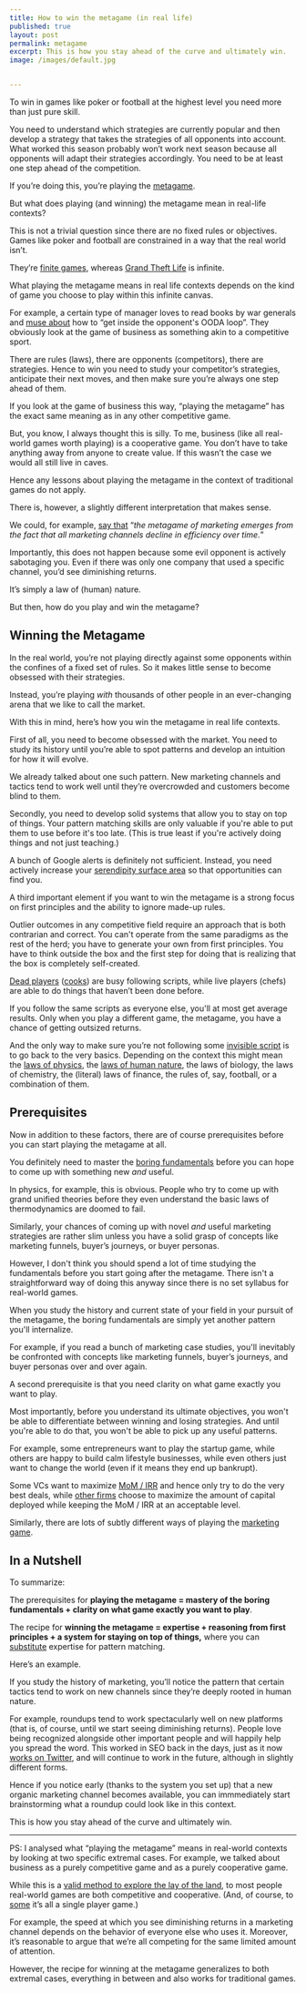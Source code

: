 ```yaml
---
title: How to win the metagame (in real life)
published: true
layout: post
permalink: metagame
excerpt: This is how you stay ahead of the curve and ultimately win. 
image: /images/default.jpg


---
```


To win in games like poker or football at the highest level you need more than just pure skill.  

You need to understand which strategies are currently popular and then develop a strategy that takes the strategies of all opponents into account. What worked this season probably won’t work next season because all opponents will adapt their strategies accordingly. You need to be at least one step ahead of the competition.

If you’re doing this, you’re playing the [metagame](https://commoncog.com/blog/to-get-good-go-after-the-metagame/).

But what does playing (and winning) the metagame mean in real-life contexts?

This is not a trivial question since there are no fixed rules or objectives. Games like poker and football are constrained in a way that the real world isn’t. 

They’re [finite games](https://en.wikipedia.org/wiki/Finite_and_Infinite_Games), whereas [Grand Theft Life](https://waitbutwhy.com/2015/11/the-cook-and-the-chef-musks-secret-sauce.html) is infinite. 

What playing the metagame means in real life contexts depends on the kind of game you choose to play within this infinite canvas.

For example, a certain type of manager loves to read books by war generals and [muse about](https://studio.ribbonfarm.com/p/the-use-and-misuse-of-the-ooda-loop) how to “get inside the opponent's OODA loop”. They obviously look at the game of business as something akin to a competitive sport. 

There are rules (laws), there are opponents (competitors), there are strategies. Hence to win you need to study your competitor’s strategies, anticipate their next moves, and then make sure you’re always one step ahead of them. 

If you look at the game of business this way, “playing the metagame” has the exact same meaning as in any other competitive game. 

But, you know, I always thought this is silly. To me, business (like all real-world games worth playing) is a cooperative game. You don’t have to take anything away from anyone to create value. If this wasn’t the case we would all still live in caves. 

Hence any lessons about playing the metagame in the context of traditional games do not apply. 

There is, however, a slightly different interpretation that makes sense. 

We could, for example, [say that](https://commoncog.com/blog/to-get-good-go-after-the-metagame/) “*the metagame of marketing emerges from the fact that all marketing channels decline in efficiency over time.*”

Importantly, this does not happen because some evil opponent is actively sabotaging you. Even if there was only one company that used a specific channel, you’d see diminishing returns. 

It’s simply a law of (human) nature. 

But then, how do you play and win the metagame?

## Winning the Metagame

In the real world, you’re not playing directly against some opponents within the confines of a fixed set of rules. So it makes little sense to become obsessed with their strategies.

Instead, you’re playing *with* thousands of other people in an ever-changing arena that we like to call the market.

With this in mind, here’s how you win the metagame in real life contexts.

First of all, you need to become obsessed with the market. You need to study its history until you’re able to spot patterns and develop an intuition for how it will evolve. 

We already talked about one such pattern. New marketing channels and tactics tend to work well until they’re overcrowded and customers become blind to them.

Secondly, you need to develop solid systems that allow you to stay on top of things. Your pattern matching skills are only valuable if you're able to put them to use before it's too late. (This is true least if you're actively doing things and not just teaching.)

A bunch of Google alerts is definitely not sufficient. Instead, you need actively increase your [serendipity surface area](https://perell.com/essay/serendipity/) so that opportunities can find you. 

A third important element if you want to win the metagame is a strong focus on first principles and the ability to ignore made-up rules. 

Outlier outcomes in any competitive field require an approach that is both contrarian and correct. You can't operate from the same paradigms as the rest of the herd; you have to generate your own from first principles. You have to think outside the box and the first step for doing that is realizing that the box is completely self-created.

[Dead players](https://medium.com/@samo.burja/live-versus-dead-players-2b24f6e9eae2) ([cooks](https://waitbutwhy.com/2015/11/the-cook-and-the-chef-musks-secret-sauce.html)) are busy following scripts, while live players (chefs) are able to do things that haven’t been done before. 

If you follow the same scripts as everyone else, you'll at most get average results. Only when you play a different game, the metagame, you have a chance of getting outsized returns.

And the only way to make sure you’re not following some [invisible script](https://commoncog.com/blog/playing-to-play-playing-to-win/) is to go back to the very basics.  Depending on the context this might mean the [laws of physics](https://www.feynmanlectures.caltech.edu), the [laws of human nature](https://www.amazon.com/Laws-Human-Nature-Robert-Greene/dp/0525428143), the laws of biology, the laws of chemistry, the (literal) laws of finance, the rules of, say, football, or a combination of them. 


## Prerequisites

Now in addition to these factors, there are of course prerequisites before you can start playing the metagame at all. 

You definitely need to master the [boring fundamentals](https://jamesstuber.com/boring-is-fun/) before you can hope to come up with something new *and* useful. 

In physics, for example, this is obvious. People who try to come up with grand unified theories before they even understand the basic laws of thermodynamics are doomed to fail. 

Similarly, your chances of coming up with novel *and* useful marketing strategies are rather slim unless you have a solid grasp of concepts like marketing funnels, buyer’s journeys, or buyer personas.

However, I don't think you should spend a lot of time studying the fundamentals before you start going after the metagame. There isn't a straightforward way of doing this anyway since there is no set syllabus for real-world games.

When you study the history and current state of your field in your pursuit of the metagame, the boring fundamentals are simply yet another pattern you'll internalize.

For example, if you read a bunch of marketing case studies, you'll inevitably be confronted with concepts like marketing funnels, buyer’s journeys, and buyer personas over and over again.

A second prerequisite is that you need clarity on what game exactly you want to play. 

Most importantly, before you understand its ultimate objectives, you won't be able to differentiate between winning and losing strategies. And until you're able to do that, you won't be able to pick up any useful patterns.

For example, some entrepreneurs want to play the startup game, while others are happy to build calm lifestyle businesses, while even others just want to change the world (even if it means they end up bankrupt).

Some VCs want to maximize [MoM / IRR](https://macabacus.com/venture-capital/returns) and hence only try to do the very best deals, while [other firms](https://randle.substack.com/p/playing-different-games) choose to maximize the amount of capital deployed while keeping the MoM / IRR at an acceptable level.

Similarly, there are lots of subtly different ways of playing the [marketing game](https://meltingasphalt.com/ads-dont-work-that-way/).


## In a Nutshell

To summarize:

The prerequisites for **playing the metagame = mastery of the boring fundamentals  + clarity on what game exactly you want to play**.

The recipe for **winning the metagame = expertise + reasoning from first principles + a system for staying on top of things,** where you can [substitute](https://commoncog.com/blog/expertise-is-just-pattern-matching/) expertise for pattern matching. 

Here’s an example. 

If you study the history of marketing, you’ll notice the pattern that certain tactics tend to work on new channels since they’re deeply rooted in human nature. 

For example, roundups tend to work spectacularly well on new platforms (that is, of course, until we start seeing diminishing returns). People love being recognized alongside other important people and will happily help you spread the word. This worked in SEO back in the days, just as it now [works on Twitter](https://twitter.com/heyeaslo/status/1473881057434869763), and will continue to work in the future, although in slightly different forms. 

Hence if you notice early (thanks to the system you set up) that a new organic marketing channel becomes available, you can immmediately start brainstorming what a roundup could look like in this context.

This is how you stay ahead of the curve and ultimately win. 

---

PS: I analysed what “playing the metagame” means in real-world contexts by looking at two specific extremal cases. For example, we talked about business as a purely competitive game and as a purely cooperative game. 

While this is a [valid method to explore the lay of the land](http://streetfightingmath.com), to most people real-world games are both competitive and cooperative. (And, of course, to [some](https://twitter.com/navalbot/status/1055534617225322502?lang=en) it’s all a single player game.)

For example, the speed at which you see diminishing returns in a marketing channel depends on the behavior of everyone else who uses it. Moreover, it’s reasonable to argue that we’re all competing for the same limited amount of attention. 

However, the recipe for winning at the metagame generalizes to both extremal cases, everything in between and also works for traditional games.